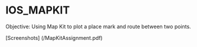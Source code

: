 IOS_MAPKIT
==========

Objective:
Using Map Kit to plot a place mark and route between two points.

[Screenshots] (/MapKitAssignment.pdf) 
